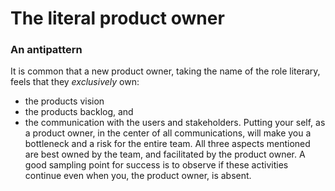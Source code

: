# [](#header-1) The literal product owner
### An antipattern


It is common that a new product owner, taking the name of the role
literary, feels that they _exclusively_ own:
- the products vision
- the products backlog, and
- the communication with the users and stakeholders.
Putting your self, as a product owner, in the center of all
communications, will make you a bottleneck and a risk for the entire
team.  All three aspects mentioned are best owned by the team, and
facilitated by the product owner.  A good sampling point for success
is to observe if these activities continue even when you, the product
owner, is absent.
